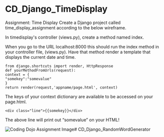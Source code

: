 # CD_Django_TimeDisplay
Assignment: Time Display
Create a Django project called time_display_assignment according to the below wireframe.

In timedisplay's controller (views.py), create a method named index.

When you go to the URL localhost:8000 this should run the index method in your controller file, (views.py). Have that method render a template that displays the current date and time.

    from django.shortcuts import render, HttpResponse
    def yourMethodFromUrls(request):
    context = {
    "somekey":"somevalue"
    }
    return render(request,'appname/page.html', context)

The keys of your context dictionary are available to be accessed on your page.html.

    <div class="line">{{somekey}}</div>

The above line will print out “somevalue” on your HTML!

<img src="http://s3.amazonaws.com/General_V88/boomyeah/company_209/chapter_3832/handouts/chapter3832_6613_time.png" alt="Coding Dojo Assignment Image"># CD_Django_RandomWordGenerator
